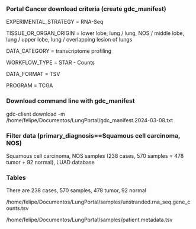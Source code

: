 <!-- GETTING STARTED -->
### Portal Cancer download criteria (create gdc_manifest)
EXPERIMENTAL_STRATEGY  = RNA-Seq

TISSUE_OR_ORGAN_ORIGIN = lower lobe, lung / lung, NOS / middle lobe, lung / upper lobe, lung / overlapping lesion of lungs

DATA_CATEGORY          = transcriptome profiling

WORKFLOW_TYPE          = STAR - Counts

DATA_FORMAT            = TSV

PROGRAM                = TCGA

### Download command line with gdc_manifest
gdc-client download -m /home/felipe/Documentos/LungPortal/gdc_manifest.2024-03-08.txt



### Filter data (primary_diagnosis==Squamous cell carcinoma, NOS)
Squamous cell carcinoma, NOS  samples (238 cases, 570 samples = 478 tumor + 92 normal), LUAD database



###  Tables
There are 238 cases, 570 samples, 478 tumor, 92 normal

/home/felipe/Documentos/LungPortal/samples/unstranded.rna_seq.gene_counts.tsv

/home/felipe/Documentos/LungPortal/samples/patient.metadata.tsv





